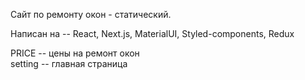 Сайт по ремонту окон - статический.  

Написан на -- React, Next.js, MaterialUI, Styled-components, Redux

PRICE -- цены на ремонт окон  
setting -- главная страница
